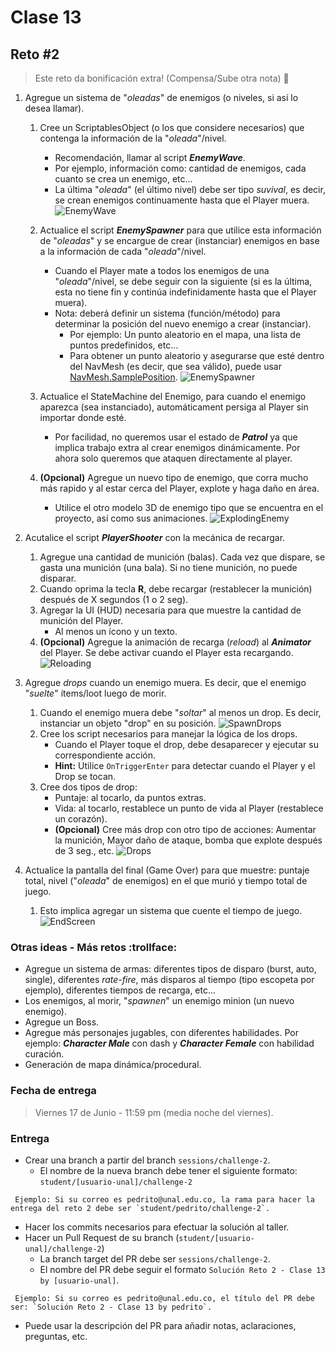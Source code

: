 # Clase 13

## Reto #2

> Este reto da bonificación extra! (Compensa/Sube otra nota) :gift:

1. Agregue un sistema de "*oleadas*" de enemigos (o niveles, si así lo desea llamar).
  
    1. Cree un ScriptablesObject (o los que considere necesarios) que contenga la información de la "*oleada*"/nivel.
        - Recomendación, llamar al script ***EnemyWave***.
        - Por ejemplo, información como: cantidad de enemigos, cada cuanto se crea un enemigo, etc...
        - La última "*oleada*" (el último nivel) debe ser tipo *suvival*, es decir, se crean enemigos continuamente hasta que el Player muera.
    ![EnemyWave](./EnemyWave.png "Enemy Wave")

    2. Actualice el script ***EnemySpawner*** para que utilice esta información de "*oleadas*" y se encargue de crear (instanciar) enemigos en base a la información de cada "*oleada*"/nivel.
        - Cuando el Player mate a todos los enemigos de una "*oleada*"/nivel, se debe seguir con la siguiente (si es la última, esta no tiene fin y continúa indefinidamente hasta que el Player muera).
        - Nota: deberá definir un sistema (función/método) para determinar la posición del nuevo enemigo a crear (instanciar).
            - Por ejemplo: Un punto aleatorio en el mapa, una lista de puntos predefinidos, etc...
            - Para obtener un punto aleatorio y asegurarse que esté dentro del NavMesh (es decir, que sea válido), puede usar [NavMesh.SamplePosition](https://docs.unity3d.com/ScriptReference/AI.NavMesh.SamplePosition.html).
    ![EnemySpawner](./EnemySpawner.png "Enemy Spawner")
    
    3. Actualice el StateMachine del Enemigo, para cuando el enemigo aparezca (sea instanciado), automáticament persiga al Player sin importar donde esté.
        - Por facilidad, no queremos usar el estado de ***Patrol*** ya que implica trabajo extra al crear enemigos dinámicamente. Por ahora solo queremos que ataquen directamente al player.
    
    4. **(Opcional)** Agregue un nuevo tipo de enemigo, que corra mucho más rapido y al estar cerca del Player, explote y haga daño en área.
        - Utilice el otro modelo 3D de enemigo tipo que se encuentra en el proyecto, así como sus animaciones.
    ![ExplodingEnemy](./ExplodingEnemy.gif "Exploding Enemy")


2. Acutalice el script ***PlayerShooter*** con la mecánica de recargar.
    1. Agregue una cantidad de munición (balas). Cada vez que dispare, se gasta una munición (una bala). Si no tiene munición, no puede disparar.
    2. Cuando oprima la tecla **R**, debe recargar (restablecer la munición) después de X segundos (1 o 2 seg).
    3. Agregar la UI (HUD) necesaria para que muestre la cantidad de munición del Player.
        - Al menos un ícono y un texto.
    4. **(Opcional)** Agregue la animación de recarga (*reload*) al ***Animator*** del Player. Se debe activar cuando el Player esta recargando.
    ![Reloading](./Reloading.gif "Reloading")

3. Agregue *drops* cuando un enemigo muera. Es decir, que el enemigo "*suelte*" ítems/loot luego de morir.
    1. Cuando el enemigo muera debe "*soltar*" al menos un drop. Es decir, instanciar un objeto "drop" en su posición.
    ![SpawnDrops](./SpawnDrops.gif "Spawn Drops")
    2. Cree los script necesarios para manejar la lógica de los drops. 
        - Cuando el Player toque el drop, debe desaparecer y ejecutar su correspondiente acción.
        - **Hint:** Utilice `OnTriggerEnter` para detectar cuando el Player y el Drop se tocan.
    3. Cree dos tipos de drop:
        - Puntaje: al tocarlo, da puntos extras.
        - Vida: al tocarlo, restablece un punto de vida al Player (restablece un corazón).
        - **(Opcional)** Cree más drop con otro tipo de acciones: Aumentar la munición, Mayor daño de ataque, bomba que explote después de 3 seg., etc.
    ![Drops](./Drops.png "Drops")

4. Actualice la pantalla del final (Game Over) para que muestre: puntaje total, nivel ("*oleada*" de enemigos) en el que murió y tiempo total de juego.
    1. Esto implica agregar un sistema que cuente el tiempo de juego.
    ![EndScreen](./EndScreen.png "End Screen")


### Otras ideas - Más retos :trollface:

- Agregue un sistema de armas: diferentes tipos de disparo (burst, auto, single), diferentes *rate-fire*, más disparos al tiempo (tipo escopeta por ejemplo), diferentes tiempos de recarga, etc...
- Los enemigos, al morir, "*spawnen*" un enemigo minion (un nuevo enemigo).
- Agregue un Boss.
- Agregue más personajes jugables, con diferentes habilidades. Por ejemplo: ***Character Male*** con dash y ***Character Female*** con habilidad curación.
- Generación de mapa dinámica/procedural.

### Fecha de entrega
> Viernes 17 de Junio - 11:59 pm (media noche del viernes).

### Entrega
- Crear una branch a partir del branch `sessions/challenge-2`.
  - El nombre de la nueva branch debe tener el siguiente formato: `student/[usuario-unal]/challenge-2`
```
 Ejemplo: Si su correo es pedrito@unal.edu.co, la rama para hacer la entrega del reto 2 debe ser `student/pedrito/challenge-2`.
```
- Hacer los commits necesarios para efectuar la solución al taller.
- Hacer un Pull Request de su branch (`student/[usuario-unal]/challenge-2`)
  - La branch target del PR debe ser `sessions/challenge-2`.
  - El nombre del PR debe seguir el formato `Solución Reto 2 - Clase 13  by [usuario-unal]`. 
```
 Ejemplo: Si su correo es pedrito@unal.edu.co, el título del PR debe ser: `Solución Reto 2 - Clase 13 by pedrito`.
```
  - Puede usar la descripción del PR para añadir notas, aclaraciones, preguntas, etc.